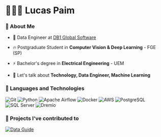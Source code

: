 # 🧑🏻‍💻 Lucas Paim

### 🔎 About Me

- 🎲 Data Engineer at [DB1 Global Software](https://www.db1.com.br/)

- 🔥 Postgraduate Student in **Computer Vision & Deep Learning** - FGE (SP)

- ⚡ Bachelor's degree in **Electrical Engineering** - UEM

- 💬 Let's talk about **Technology, Data Engineer, Machine Learning**

### 🤖 Languages and Technologies

![Git](https://img.shields.io/badge/Git-F05032?style=for-the-badge&logo=git&logoColor=white)
![Python](https://img.shields.io/badge/Python-3776AB?style=for-the-badge&logo=python&logoColor=white)
![Apache Airflow](https://img.shields.io/badge/Apache%20Airflow-0DA960?style=for-the-badge&logo=apacheairflow&logoColor=white)
![Docker](https://img.shields.io/badge/Docker-2496ED?style=for-the-badge&logo=docker&logoColor=white)
![AWS](https://img.shields.io/badge/AWS-FF9900?style=for-the-badge&logo=amazonaws&logoColor=white)
![PostgreSQL](https://img.shields.io/badge/PostgreSQL-336791?style=for-the-badge&logo=postgresql&logoColor=white)
![SQL Server](https://img.shields.io/badge/SQL%20Server-CC2927?style=for-the-badge&logo=microsoftsqlserver&logoColor=white)
![Dremio](https://img.shields.io/badge/Dremio-0076D6?style=for-the-badge&logo=dremio&logoColor=white)

### 📌 Projects I've contributed to

[![Data Guide](https://img.shields.io/badge/Data%20Guide-DB1%20way%20of%20handling%20data-blue?style=for-the-badge&logo=github)](https://github.com/db1group/dgs-data-guide)

